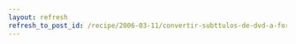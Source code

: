 ```yaml
---
layout: refresh
refresh_to_post_id: /recipe/2006-03-11/convertir-subttulos-de-dvd-a-formato-srt
---
```

